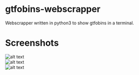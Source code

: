 # gtfobins-webscrapper
Webscrapper written in python3 to show gtfobins in a terminal.  

# Screenshots
![alt text](https://github.com/0bfxGH0ST/gtfobins-webscrapper/blob/main/screenshots/screenshot01.png)  
![alt text](https://github.com/0bfxGH0ST/gtfobins-webscrapper/blob/main/screenshots/screenshot02.png)  
![alt text](https://github.com/0bfxGH0ST/gtfobins-webscrapper/blob/main/screenshots/screenshot03.png)  

